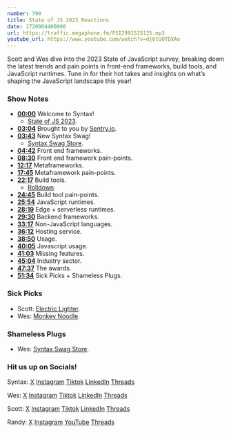 ```yaml
---
number: 790
title: State of JS 2023 Reactions
date: 1720004400000
url: https://traffic.megaphone.fm/FSI2991525125.mp3
youtube_url: https://www.youtube.com/watch?v=dj6tUUTDXAo
---
```


Scott and Wes dive into the 2023 State of JavaScript survey, breaking down the latest trends and pain points in front-end frameworks, build tools, and JavaScript runtimes. Tune in for their hot takes and insights on what’s shaping the JavaScript landscape this year!

### Show Notes

* **[00:00](#t=00:00)** Welcome to Syntax!
    * [State of JS 2023](https://2023.stateofjs.com/en-US/).
* **[03:04](#t=03:04)** Brought to you by [Sentry.io](https://sentry.io/syntax).
* **[03:43](#t=03:43)** New Syntax Swag!
    * [Syntax Swag Store](https://sentry.shop/).
* **[04:42](#t=04:42)** Front end frameworks.
* **[08:30](#t=08:30)** Front end framework pain-points.
* **[12:17](#t=12:17)** Metaframeworks.
* **[17:45](#t=17:45)** Metaframework pain-points.
* **[22:17](#t=22:17)** Build tools.
    * [Rolldown](https://github.com/rolldown/rolldown/discussions/153).
* **[24:45](#t=24:45)** Build tool pain-points.
* **[25:54](#t=25:54)** JavaScript runtimes.
* **[28:19](#t=28:19)** Edge + serverless runtimes.
* **[29:30](#t=29:30)** Backend frameworks.
* **[33:17](#t=33:17)** Non-JavaScript languages.
* **[36:12](#t=36:12)** Hosting service.
* **[38:50](#t=38:50)** Usage.
* **[40:05](#t=40:05)** Javascript usage.
* **[41:03](#t=41:03)** Missing features.
* **[45:04](#t=45:04)** Industry sector.
* **[47:37](#t=47:37)** The awards.
* **[51:34](#t=51:34)** Sick Picks + Shameless Plugs.

### Sick Picks

- Scott: [Electric Lighter](https://amzn.to/4eDlxJd).
- Wes: [Monkey Noodle](https://www.amazon.com/Original-Monkey-Noodle-Fidget-Toy/dp/B01LBSZQ3U).

### Shameless Plugs

- Wes: [Syntax Swag Store](https://sentry.shop/).

### Hit us up on Socials!

Syntax: [X](https://twitter.com/syntaxfm) [Instagram](https://www.instagram.com/syntax_fm/) [Tiktok](https://www.tiktok.com/@syntaxfm) [LinkedIn](https://www.linkedin.com/company/96077407/admin/feed/posts/) [Threads](https://www.threads.net/@syntax_fm)

Wes: [X](https://twitter.com/wesbos) [Instagram](https://www.instagram.com/wesbos/) [Tiktok](https://www.tiktok.com/@wesbos) [LinkedIn](https://www.linkedin.com/in/wesbos/) [Threads](https://www.threads.net/@wesbos)

Scott: [X](https://twitter.com/stolinski) [Instagram](https://www.instagram.com/stolinski/) [Tiktok](https://www.tiktok.com/@stolinski) [LinkedIn](https://www.linkedin.com/in/stolinski/) [Threads](https://www.threads.net/@stolinski)

Randy: [X](https://twitter.com/randyrektor) [Instagram](https://www.instagram.com/randyrektor/) [YouTube](https://www.youtube.com/@randyrektor) [Threads](https://www.threads.net/@randyrektor)
